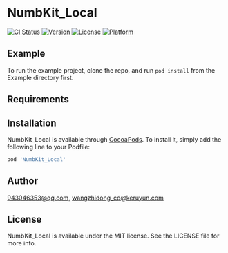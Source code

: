 # NumbKit_Local

[![CI Status](https://img.shields.io/travis/943046353@qq.com/NumbKit_Local.svg?style=flat)](https://travis-ci.org/943046353@qq.com/NumbKit_Local)
[![Version](https://img.shields.io/cocoapods/v/NumbKit_Local.svg?style=flat)](https://cocoapods.org/pods/NumbKit_Local)
[![License](https://img.shields.io/cocoapods/l/NumbKit_Local.svg?style=flat)](https://cocoapods.org/pods/NumbKit_Local)
[![Platform](https://img.shields.io/cocoapods/p/NumbKit_Local.svg?style=flat)](https://cocoapods.org/pods/NumbKit_Local)

## Example

To run the example project, clone the repo, and run `pod install` from the Example directory first.

## Requirements

## Installation

NumbKit_Local is available through [CocoaPods](https://cocoapods.org). To install
it, simply add the following line to your Podfile:

```ruby
pod 'NumbKit_Local'
```

## Author

943046353@qq.com, wangzhidong_cd@keruyun.com

## License

NumbKit_Local is available under the MIT license. See the LICENSE file for more info.
